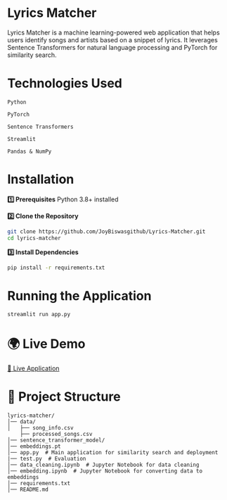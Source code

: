 # **Lyrics Matcher**
Lyrics Matcher is a machine learning-powered web application that helps users identify songs and artists based on a snippet of lyrics. It leverages Sentence Transformers for natural language processing and PyTorch for similarity search.


# Technologies Used
```
Python 

PyTorch 

Sentence Transformers 

Streamlit 

Pandas & NumPy 
```

#  Installation

**1️⃣ Prerequisites** 
Python 3.8+ installed 


**2️⃣ Clone the Repository**
```bash
git clone https://github.com/JoyBiswasgithub/Lyrics-Matcher.git
cd lyrics-matcher
```

**3️⃣ Install Dependencies**
```bash
pip install -r requirements.txt
```

# Running the Application
```bash
streamlit run app.py
```


# 🌍 Live Demo

[🔗 Live Application](https://lyrics-matcher-app.streamlit.app/)


# 📂 Project Structure
```
lyrics-matcher/
│── data/
│   ├── song_info.csv
    ├── processed_songs.csv
│── sentence_transformer_model/
│── embeddings.pt
│── app.py  # Main application for similarity search and deployment
|── test.py  # Evaluation
│── data_cleaning.ipynb  # Jupyter Notebook for data cleaning
│── embedding.ipynb  # Jupyter Notebook for converting data to embeddings
│── requirements.txt
│── README.md
```
